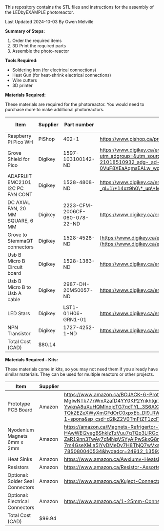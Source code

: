 This repository contains the STL files and instructions for the assembly of the LEDbyEXAMPLE photoreactor. 

Last Updated 2024-10-03 By Owen Melville

<b>Summary of Steps:</b>
  1. Order the required items
  2. 3D Print the required parts
  3. Assemble the photo-reactor

<b>Tools Required:</b>
- Soldering Iron (for electrical connections)
- Heat Gun (for heat-shrink electrical connections)
- Wire cutters
- 3D printer

<b>Materials Required:</b>

These materials are required for the photoreactor. You would need to purchase more to make additional photoreactors. 

| Item                             | Supplier | Part number                   | Link                                                                                                                                                                                                                                                                                                                                                                                                                                                                                              | Number | Cost  | Total Cost |
| -------------------------------- | -------- | ----------------------------- | ---------------------------------------------------------------------------------------------------------------------------------------------------------------------------------------------------------------------------------------------------------------------------------------------------------------------------------------------------------------------------------------------------------------------------------------------------------------------------------------------------- | ------ | ----- | ---------- |
| Raspberry Pi Pico WH             | PiShop   | 402-1                         | https://www.pishop.ca/product/raspberry-pi-pico-wh-pre-soldered-headers/                                                                                                                                                                                                                                                                                                                                                                                                                             | 1      | 9.8   | 9.8        |
| Grove Shield for Pico            | Digikey  | 1597-103100142-ND             | https://www.digikey.ca/en/products/detail/seeed-technology-co.,-ltd/103100142/13688265?utm_adgroup=&utm_source=google&utm_medium=cpc&utm_campaign=Pmax_Shopping_DK%2B%20Supplier_GEM%20Suppliers&utm_term=&utm_content=&utm_id=go_cmp-21018510932_adg-_ad-__dev-c_ext-_prd-13688265_sig-Cj0KCQjw3tCyBhDBARIsAEY0XNkamuTm1OcjwjsjHtiJJE3E093nl8XDVKESz87nCa_LHY1-0VuF8XEaAqmsEALw_wcB&gad_source=1&gclid=Cj0KCQjw3tCyBhDBARIsAEY0XNkamuTm1OcjwjsjHtiJJE3E093nl8XDVKESz87nCa_LHY1-0VuF8XEaAqmsEALw_wcB | 1      | 6.25  | 6.25       |
| ADAFRUIT EMC2101 I2C PC FAN CONT | Digikey  | 1528-4808-ND                  | https://www.digikey.ca/en/products/detail/adafruit-industries-llc/4808/13590573?_gl=1\*14xz9h0\*_up\*MQ..&gclid=Cj0KCQjw3tCyBhDBARIsAEY0XNkamuTm1OcjwjsjHtiJJE3E093nl8XDVKESz87nCa_LHY1-0VuF8XEaAqmsEALw_wcB                                                                                                                                                                                                                                                                                         | 2      | 7.99  | 15.98      |
| DC AXIAL FAN, 20 MM SQUARE, 6 MM | Digikey  | 2223-CFM-2006CF-060-078-22-ND | https://www.digikey.ca/en/products/detail/cui-devices/CFM-2006CF-060-078-22/19524716?s=N4IgTCBcDa5mBmAtAYQGIFkkAIwAY8A2dJIvHPAdgA4l4kA5AERAF0BfIA                                                                                                                                                                                                                                                                                                                                                    | 2      | 11.06 | 22.12      |
| Grove to StemmaQT connectors     | Digikey  | 1528-4528-ND                  | [https://www.digikey.ca/en/products/detail/adafruit-industries-llc/4528/11627737?s=N4IgTCBcDaIIwFYwA4C0AWJaByAREAugL5A](https://www.digikey.ca/en/products/detail/adafruit-industries-llc/4528/11627737?s=N4IgTCBcDaIIwFYwA4C0AWJaByAREAugL5A)                                                                                                                                                                                                                                                       | 2      | 2.83  | 5.66       |
| Usb B Micro B Circuit board      | Digikey  | 1528-1383-ND                  | https://www.digikey.ca/en/products/detail/adafruit-industries-llc/1833/5629431?s=N4IgTCBcDaIK4GcBGACVBbAlgYwE4Hs018BDXAExRPJIDNc5MAXEAXQF8g                                                                                                                                                                                                                                                                                                                                                          | 1      | 2.83  | 2.83       |
| Usb B Micro B to Usb A cable     | Digikey  | 2987-DH-20M50057-ND           | https://www.digikey.ca/en/products/detail/cvilux-usa/DH-20M50057/13177527                                                                                                                                                                                                                                                                                                                                                                                                                            | 2      | 1.78  | 3.56       |
| LED Stars                        | Digikey  | LST1-01H06-GRN1-01            | https://www.digikey.ca/en/products/detail/new-energy/LST1-01H06-GRN1-01/10663110?s=N4IgTCBcDaIDIGUAqBGAtABhQCQwNjQHEAlAOXSxAF0BfIA                                                                                                                                                                                                                                                                                                                                                                   | 2      | 6.41  | 12.82      |
| NPN Transistor                   | Digikey  | 1727-4252-1-ND                | https://www.digikey.ca/en/products/detail/nexperia-usa-inc/PZT2222A-115/1158011?s=N4IgTCBcDaIIwHYwILQBYwFYwrigBAHIAiIAugL5A                                                                                                                                                                                                                                                                                                                                                                          | 2      | 0.56  | 1.12       |
| Total Cost (CAD) | $80.14

<b>Materials Required - Kits:</b>

These materials come in kits, so you may not need them if you already have similar materials. They can be used for multiple reactors or other projects. 

| Item                             | Supplier | Link                                                                                                                                                                                                                                                                                                                                                                                                                                                                                                                                                                                                                                                                         | Cost  |
| -------------------------------- | -------- | ---------------------------------------------------------------------------------------------------------------------------------------------------------------------------------------------------------------------------------------------------------------------------------------------------------------------------------------------------------------------------------------------------------------------------------------------------------------------------------------------------------------------------------------------------------------------------------------------------------------------------------------------------------------------------- | ----- |
| Prototype PCB Board              | Amazon   | https://www.amazon.ca/BOJACK-6-Prototype-Soldering-Compatible-Arduino/dp/B091PZQ4W7/ref=sr_1_1_sspa?crid=1Z9NIIMP2YRXP&dib=eyJ2IjoiMSJ9.G7lbTVqdpq49G-MgIwNTk77rWmXzafD4YY0KP2Ynkhtgr7_eUAaYlt5hFtxR3e2QTDkRrQwnpoUarIOdlaqwOqyWPbDHCA_nfWSliuNE5u7vyKREFBveTwuhqOID0W2jYIik--YwknA8uXuHQMInqjcTG7qcTYL_3S6AX3OWrzmpIQVlEdeiuMr2YS_MER3_2ecyvBm78C5vfiyMHP3MAijRuAY5SgEJ_y-TQkZEZeXWyXmGFdOrC0xpxEb_DI9_RWNY9IZmXovnhom1dSaLSVCDlxU25mcHeyUUC1Vu1P4.Z2E00zp5GPcqtk1e4Dv0LFy07uS1gHSb7RONmB7jJDU&dib_tag=se&keywords=prototype+pcb+board&qid=1716822386&sprefix=prototy%2Caps%2C82&sr=8-1-spons&sp_csd=d2lkZ2V0TmFtZT1zcF9hdGY&psc=1                                          | 21.99 |
| Nyodenium Magnets 6mm x 2mm      | Amazon   | https://amazon.ca/Magnets-Refrigertor-Whiteboard-Durable-Multi-Use/dp/B07BJFD6FL/ref=sr_1_5?dib=eyJ2IjoiMSJ9.eexRQU9UgwWjYs6zW-prCTaJQlmbZW0ioIRZeA1oHlW1C1yYeAMq38WJA-kGeR0-JHD3-HAwWEI2vegBShklzTzVuu7qTQp3LIRGc2m0yCFcRfgWVM4ORGpbc8yl_z-yIcKiUgd474PTw_UG_E7Lg1z1TqpeOHyd2A05TCzaGjo_D31dfPzV-l0XqWknx6nB6vl8HBHsi35ZINE0Qj86KdXuecuP_Zjz5ke-ZaR19nn3TwAy7dMNgVSYyAiPwSkxG8mWUFd1Hb3dnfBH0crATwzs8JnYxzZzIS-7m4GseXM.a5jYyDMeDy7H8ThjQ7wVxsvqEP0MnIzzS0IHcxNRorw&dib_tag=se&hvadid=604589651754&hvdev=c&hvlocphy=9061009&hvnetw=g&hvqmt=e&hvrand=14778328014401426262&hvtargid=kwd-785080040534&hydadcr=24912_13593270&keywords=6mm+by+2mm+magnets&qid=1716822226&sr=8-5 | 9.99  |
| Heat Sinks                       | Amazon   | https://www.amazon.ca/Awxlumv-Heatsink-25-x25-x10/dp/B08CMK8BMT/                                                                                                                                                                                                                                                                                                                                                                                                                                                                                                                                                                                                             | 10.99 |
| Resistors                        | Amazon   | https://www.amazon.ca/Resistor-Assorted-Resistors-Assortment-Experiments/dp/B07L851T3V/?th=1                                                                                                                                                                                                                                                                                                                                                                                                                                                                                                                                                                                 | 17.99 |
| Optional: Solder Seal Connectors | Amazon   | https://www.amazon.ca/Kuject-Connectors-Waterproof-Electrical-Automotive/dp/B073RMRCC3/                                                                                                                                                                                                                                                                                                                                                                                                                                                                                                                                                                                      | 16.99 |
| Optional: Electrical Connectors  | Amazon   | https://www.amazon.ca/1-25mm-Connectors-Pre-Crimped-Pixhawk-Silicone/dp/B07S18D3RN/                                                                                                                                                                                                                                                                                                                                                                                                                                                                                                                                                                                          | 21.99 |
| Total Cost (CAD) | $99.94 |

